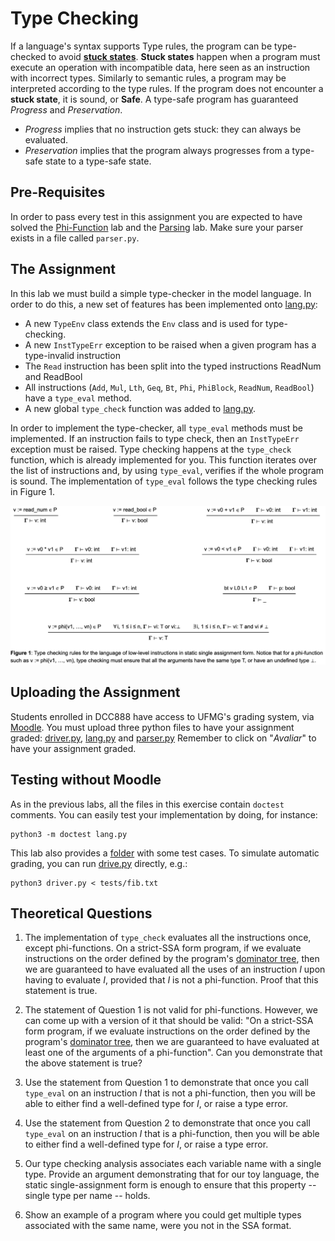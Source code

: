 # Type Checking

If a language's syntax supports Type rules, the program can be type-checked to avoid [**stuck states**](https://homepages.dcc.ufmg.br/~fernando/classes/dcc888/ementa/slides/TypeSystems.pdf). **Stuck states** happen when a program must execute an operation with incompatible data, here seen as an instruction with incorrect types. Similarly to semantic rules, a program may be interpreted according to the type rules. If the program does not encounter a **stuck state**, it is sound, or **Safe**. A type-safe program has guaranteed *Progress* and *Preservation*.

- *Progress* implies that no instruction gets stuck: they can always be evaluated.
- *Preservation* implies that the program always progresses from a type-safe state to a type-safe state.

## Pre-Requisites

In order to pass every test in this assignment you are expected to have solved the [Phi-Function](../PhiFunctions/) lab and the [Parsing](../Parsing) lab.
Make sure your parser exists in a file called `parser.py`.

## The Assignment

In this lab we must build a simple type-checker in the model language. In order to do this, a new set of features has been implemented onto [lang.py](lang.py):

- A new `TypeEnv` class extends the `Env` class and is used for type-checking.
- A new `InstTypeErr` exception to be raised when a given program has a type-invalid instruction
- The `Read` instruction has been split into the typed instructions ReadNum and ReadBool
- All instructions (`Add`, `Mul`, `Lth`, `Geq`, `Bt`, `Phi`, `PhiBlock`, `ReadNum`, `ReadBool`) have a `type_eval` method.
- A new global `type_check` function was added to [lang.py](lang.py).

In order to implement the type-checker, all `type_eval` methods must be implemented.
If an instruction fails to type check, then an `InstTypeErr` exception must be raised.
Type checking happens at the `type_check` function, which is already implemented for you.
This function iterates over the list of instructions and, by using `type_eval`, verifies if the whole program is sound.
The implementation of `type_eval` follows the type checking rules in Figure 1.

![Type checking rules](../assets/images/type_checking.png)

## Uploading the Assignment

Students enrolled in DCC888 have access to UFMG's grading system, via [Moodle](https://moodle.org/).
You must upload three python files to have your assignment graded: [driver.py](driver.py), [lang.py](lang.py) and [parser.py](parser.py)
Remember to click on "*Avaliar*" to have your assignment graded.

## Testing without Moodle

As in the previous labs, all the files in this exercise contain `doctest` comments.
You can easily test your implementation by doing, for instance:

```
python3 -m doctest lang.py
```

This lab also provides a [folder](tests) with some test cases.
To simulate automatic grading, you can run [drive.py](driver.py) directly, e.g.:

```
python3 driver.py < tests/fib.txt
```

## Theoretical Questions

1. The implementation of `type_check` evaluates all the instructions once, except phi-functions.
On a strict-SSA form program, if we evaluate instructions on the order defined by the program's [dominator tree](https://homepages.dcc.ufmg.br/~fernando/classes/dcc888/ementa/slides/LoopOptimizations.pdf), then we are guaranteed to have evaluated all the uses of an instruction *I* upon having to evaluate *I*, provided that *I* is not a phi-function.
Proof that this statement is true.

2. The statement of Question 1 is not valid for phi-functions.
However, we can come up with a version of it that should be valid:
"On a strict-SSA form program, if we evaluate instructions on the order defined by the program's [dominator tree](https://homepages.dcc.ufmg.br/~fernando/classes/dcc888/ementa/slides/LoopOptimizations.pdf), then we are guaranteed to have evaluated at least one of the arguments of a phi-function".
Can you demonstrate that the above statement is true?

3. Use the statement from Question 1 to demonstrate that once you call `type_eval` on an instruction *I* that is not a phi-function, then you will be able to either find a well-defined type for *I*, or raise a type error.

4. Use the statement from Question 2 to demonstrate that once you call `type_eval` on an instruction *I* that is a phi-function, then you will be able to either find a well-defined type for *I*, or raise a type error.

5. Our type checking analysis associates each variable name with a single type.
Provide an argument demonstrating that for our toy language, the static single-assignment form is enough to ensure that this property -- single type per name -- holds.

6. Show an example of a program where you could get multiple types associated with the same name, were you not in the SSA format.